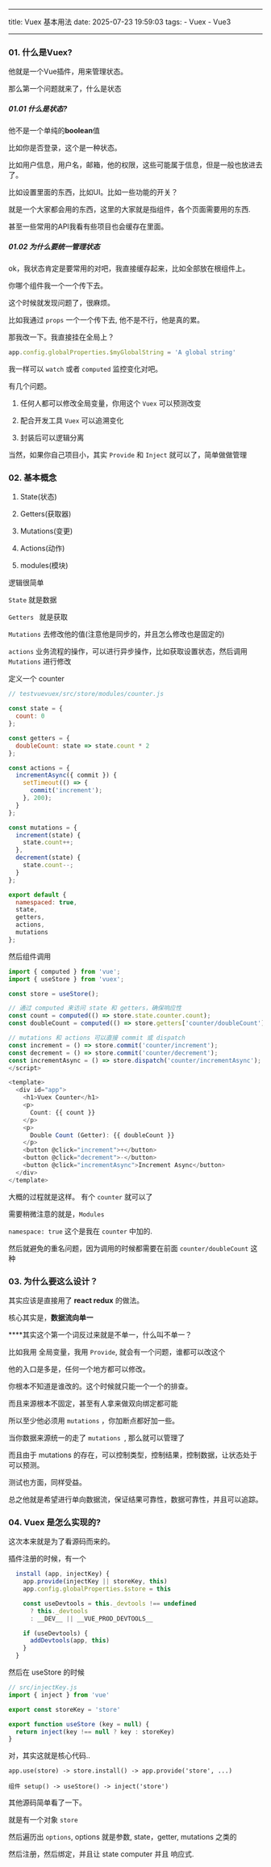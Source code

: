 

---

title: Vuex 基本用法
date: 2025-07-23 19:59:03
tags: 
    - Vuex
    - Vue3

---

### 01. 什么是Vuex?

他就是一个Vue插件，用来管理状态。

那么第一个问题就来了，什么是状态

##### 01.01 什么是状态?

他不是一个单纯的**boolean**值

比如你是否登录，这个是一种状态。

比如用户信息，用户名，邮箱，他的权限，这些可能属于信息，但是一般也放进去了。

比如设置里面的东西，比如UI。比如一些功能的开关？

就是一个大家都会用的东西，这里的大家就是指组件，各个页面需要用的东西.

甚至一些常用的API我看有些项目也会缓存在里面。

##### 01.02 为什么要统一管理状态

ok，我状态肯定是要常用的对吧，我直接缓存起来，比如全部放在根组件上。

你哪个组件我一个一个传下去。

这个时候就发现问题了，很麻烦。

比如我通过 `props` 一个一个传下去, 他不是不行，他是真的累。



那我改一下。我直接挂在全局上？

```javascript
app.config.globalProperties.$myGlobalString = 'A global string'
```

我一样可以 `watch` 或者 `computed` 监控变化对吧。



有几个问题。

1. 任何人都可以修改全局变量，你用这个 `Vuex` 可以预测改变

2. 配合开发工具 `Vuex` 可以追溯变化

3. 封装后可以逻辑分离
   
   

当然，如果你自己项目小，其实 `Provide` 和 `Inject` 就可以了，简单做做管理



### 02. 基本概念

1. State(状态)

2. Getters(获取器)

3. Mutations(变更)

4. Actions(动作)

5. modules(模块)
   
   

逻辑很简单

`State`  就是数据

`Getters ` 就是获取

`Mutations` 去修改他的值(注意他是同步的，并且怎么修改也是固定的)

`actions` 业务流程的操作，可以进行异步操作，比如获取设置状态，然后调用 `Mutations` 进行修改



定义一个 counter

```javascript
// testvuevuex/src/store/modules/counter.js

const state = {
  count: 0
};

const getters = {
  doubleCount: state => state.count * 2
};

const actions = {
  incrementAsync({ commit }) {
    setTimeout(() => {
      commit('increment');
    }, 200);
  }
};

const mutations = {
  increment(state) {
    state.count++;
  },
  decrement(state) {
    state.count--;
  }
};

export default {
  namespaced: true,
  state,
  getters,
  actions,
  mutations
}; 
```

然后组件调用

```javascript
import { computed } from 'vue';
import { useStore } from 'vuex';

const store = useStore();

// 通过 computed 来访问 state 和 getters，确保响应性
const count = computed(() => store.state.counter.count);
const doubleCount = computed(() => store.getters['counter/doubleCount']);

// mutations 和 actions 可以直接 commit 或 dispatch
const increment = () => store.commit('counter/increment');
const decrement = () => store.commit('counter/decrement');
const incrementAsync = () => store.dispatch('counter/incrementAsync');
</script>

<template>
  <div id="app">
    <h1>Vuex Counter</h1>
    <p>
      Count: {{ count }}
    </p>
    <p>
      Double Count (Getter): {{ doubleCount }}
    </p>
    <button @click="increment">+</button>
    <button @click="decrement">-</button>
    <button @click="incrementAsync">Increment Async</button>
  </div>
</template>

```

大概的过程就是这样。 有个 `counter` 就可以了

需要稍微注意的就是，`Modules`

`namespace: true` 这个是我在 `counter` 中加的.

然后就避免的重名问题，因为调用的时候都需要在前面 `counter/doubleCount` 这种



### 03. 为什么要这么设计？

其实应该是直接用了 **react redux** 的做法。



核心其实是，**数据流向单一**

****其实这个第一个词反过来就是不单一，什么叫不单一？

比如我用 全局变量，我用 `Provide`, 就会有一个问题，谁都可以改这个

他的入口是多是，任何一个地方都可以修改。



你根本不知道是谁改的。这个时候就只能一个一个的排查。

而且来源根本不固定，甚至有人拿来做双向绑定都可能



所以至少他必须用 `mutations` ，你加断点都好加一些。

当你数据来源统一的走了 `mutations `, 那么就可以管理了 



而且由于 mutations 的存在，可以控制类型，控制结果，控制数据，让状态处于可以预测。



测试也方面，同样受益。



总之他就是希望进行单向数据流，保证结果可靠性，数据可靠性，并且可以追踪。



### 04. Vuex 是怎么实现的?

这次本来就是为了看源码而来的。

插件注册的时候，有一个 

```javascript
  install (app, injectKey) {
    app.provide(injectKey || storeKey, this)
    app.config.globalProperties.$store = this

    const useDevtools = this._devtools !== undefined
      ? this._devtools
      : __DEV__ || __VUE_PROD_DEVTOOLS__

    if (useDevtools) {
      addDevtools(app, this)
    }
  }
```



然后在 useStore 的时候

```javascript
// src/injectKey.js
import { inject } from 'vue'

export const storeKey = 'store'

export function useStore (key = null) {
  return inject(key !== null ? key : storeKey)
}
```

对，其实这就是核心代码..



`app.use(store) -> store.install() -> app.provide('store', ...)`

`组件 setup() -> useStore() -> inject('store')`



其他源码简单看了一下。

就是有一个对象 `store`

然后遍历出 `options`,  options 就是参数, state，getter, mutations 之类的

然后注册，然后绑定，并且让 state computer 并且 响应式.
